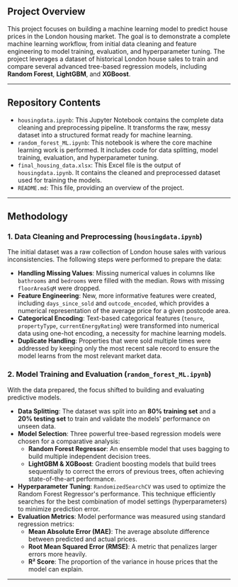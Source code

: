 ## Project Overview

This project focuses on building a machine learning model to predict house prices in the London housing market. The goal is to demonstrate a complete machine learning workflow, from initial data cleaning and feature engineering to model training, evaluation, and hyperparameter tuning. The project leverages a dataset of historical London house sales to train and compare several advanced tree-based regression models, including **Random Forest**, **LightGBM**, and **XGBoost**.

---

## Repository Contents

* `housingdata.ipynb`: This Jupyter Notebook contains the complete data cleaning and preprocessing pipeline. It transforms the raw, messy dataset into a structured format ready for machine learning.
* `random_forest_ML.ipynb`: This notebook is where the core machine learning work is performed. It includes code for data splitting, model training, evaluation, and hyperparameter tuning.
* `final_housing_data.xlsx`: This Excel file is the output of `housingdata.ipynb`. It contains the cleaned and preprocessed dataset used for training the models.
* `README.md`: This file, providing an overview of the project.

---

## Methodology

### 1. Data Cleaning and Preprocessing (`housingdata.ipynb`)

The initial dataset was a raw collection of London house sales with various inconsistencies. The following steps were performed to prepare the data:

* **Handling Missing Values**: Missing numerical values in columns like `bathrooms` and `bedrooms` were filled with the median. Rows with missing `floorAreaSqM` were dropped.
* **Feature Engineering**: New, more informative features were created, including `days_since_sold` and `outcode_encoded`, which provides a numerical representation of the average price for a given postcode area.
* **Categorical Encoding**: Text-based categorical features (`tenure`, `propertyType`, `currentEnergyRating`) were transformed into numerical data using one-hot encoding, a necessity for machine learning models.
* **Duplicate Handling**: Properties that were sold multiple times were addressed by keeping only the most recent sale record to ensure the model learns from the most relevant market data.

### 2. Model Training and Evaluation (`random_forest_ML.ipynb`)

With the data prepared, the focus shifted to building and evaluating predictive models.

* **Data Splitting**: The dataset was split into an **80% training set** and a **20% testing set** to train and validate the models' performance on unseen data.
* **Model Selection**: Three powerful tree-based regression models were chosen for a comparative analysis:
    * **Random Forest Regressor**: An ensemble model that uses bagging to build multiple independent decision trees.
    * **LightGBM & XGBoost**: Gradient boosting models that build trees sequentially to correct the errors of previous trees, often achieving state-of-the-art performance.
* **Hyperparameter Tuning**: `RandomizedSearchCV` was used to optimize the Random Forest Regressor's performance. This technique efficiently searches for the best combination of model settings (hyperparameters) to minimize prediction error.
* **Evaluation Metrics**: Model performance was measured using standard regression metrics:
    * **Mean Absolute Error (MAE)**: The average absolute difference between predicted and actual prices.
    * **Root Mean Squared Error (RMSE)**: A metric that penalizes larger errors more heavily.
    * **R² Score**: The proportion of the variance in house prices that the model can explain.

---
